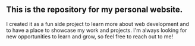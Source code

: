 ## This is the repository for my personal website.
I created it as a fun side project to learn more about web development and to have a place to showcase my work and projects.
I'm always looking for new opportunities to learn and grow, so feel free to reach out to me!
